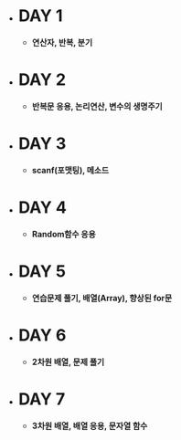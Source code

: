- # DAY 1
    - **연산자, 반복, 분기**

- # DAY 2
    - **반복문 응용, 논리연산, 변수의 생명주기**

- # DAY 3
    - **scanf(포맷팅), 메소드**

- # DAY 4
    - **Random함수 응용**

- # DAY 5
    - **연습문제 풀기, 배열(Array), 향상된 for문**

- # DAY 6
    - **2차원 배열, 문제 풀기**

- # DAY 7
    - **3차원 배열, 배열 응용, 문자열 함수**